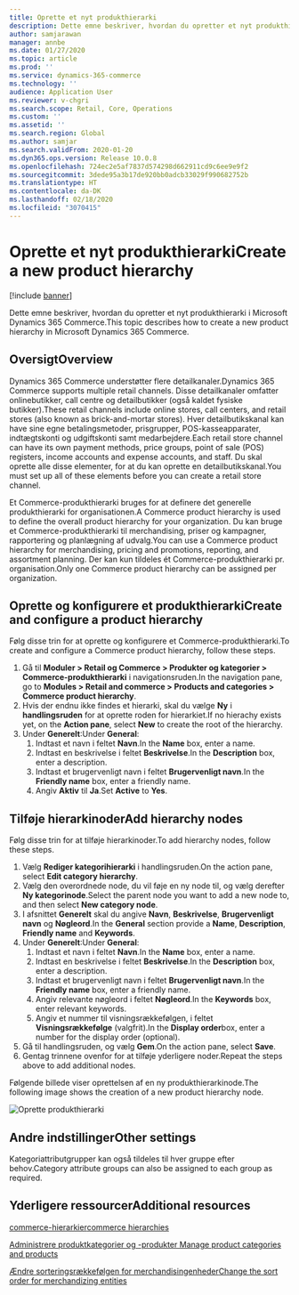 ```yaml
---
title: Oprette et nyt produkthierarki
description: Dette emne beskriver, hvordan du opretter et nyt produkthierarki i Microsoft Dynamics 365 Commerce.
author: samjarawan
manager: annbe
ms.date: 01/27/2020
ms.topic: article
ms.prod: ''
ms.service: dynamics-365-commerce
ms.technology: ''
audience: Application User
ms.reviewer: v-chgri
ms.search.scope: Retail, Core, Operations
ms.custom: ''
ms.assetid: ''
ms.search.region: Global
ms.author: samjar
ms.search.validFrom: 2020-01-20
ms.dyn365.ops.version: Release 10.0.8
ms.openlocfilehash: 724ec2e5af7837d574298d662911cd9c6ee9e9f2
ms.sourcegitcommit: 3dede95a3b17de920bb0adcb33029f990682752b
ms.translationtype: HT
ms.contentlocale: da-DK
ms.lasthandoff: 02/18/2020
ms.locfileid: "3070415"
---
```

# <a name="create-a-new-product-hierarchy"></a><span data-ttu-id="3af2a-103">Oprette et nyt produkthierarki</span><span class="sxs-lookup"><span data-stu-id="3af2a-103">Create a new product hierarchy</span></span>


[!include [banner](includes/banner.md)]

<span data-ttu-id="3af2a-104">Dette emne beskriver, hvordan du opretter et nyt produkthierarki i Microsoft Dynamics 365 Commerce.</span><span class="sxs-lookup"><span data-stu-id="3af2a-104">This topic describes how to create a new product hierarchy in Microsoft Dynamics 365 Commerce.</span></span>

## <a name="overview"></a><span data-ttu-id="3af2a-105">Oversigt</span><span class="sxs-lookup"><span data-stu-id="3af2a-105">Overview</span></span>

<span data-ttu-id="3af2a-106">Dynamics 365 Commerce understøtter flere detailkanaler.</span><span class="sxs-lookup"><span data-stu-id="3af2a-106">Dynamics 365 Commerce supports multiple retail channels.</span></span> <span data-ttu-id="3af2a-107">Disse detailkanaler omfatter onlinebutikker, call centre og detailbutikker (også kaldet fysiske butikker).</span><span class="sxs-lookup"><span data-stu-id="3af2a-107">These retail channels include online stores, call centers, and retail stores (also known as brick-and-mortar stores).</span></span> <span data-ttu-id="3af2a-108">Hver detailbutikskanal kan have sine egne betalingsmetoder, prisgrupper, POS-kasseapparater, indtægtskonti og udgiftskonti samt medarbejdere.</span><span class="sxs-lookup"><span data-stu-id="3af2a-108">Each retail store channel can have its own payment methods, price groups, point of sale (POS) registers, income accounts and expense accounts, and staff.</span></span> <span data-ttu-id="3af2a-109">Du skal oprette alle disse elementer, for at du kan oprette en detailbutikskanal.</span><span class="sxs-lookup"><span data-stu-id="3af2a-109">You must set up all of these elements before you can create a retail store channel.</span></span> 

<span data-ttu-id="3af2a-110">Et Commerce-produkthierarki bruges for at definere det generelle produkthierarki for organisationen.</span><span class="sxs-lookup"><span data-stu-id="3af2a-110">A Commerce product hierarchy is used to define the overall product hierarchy for your organization.</span></span> <span data-ttu-id="3af2a-111">Du kan bruge et Commerce-produkthierarki til merchandising, priser og kampagner, rapportering og planlægning af udvalg.</span><span class="sxs-lookup"><span data-stu-id="3af2a-111">You can use a Commerce product hierarchy for merchandising, pricing and promotions, reporting, and assortment planning.</span></span> <span data-ttu-id="3af2a-112">Der kan kun tildeles ét Commerce-produkthierarki pr. organisation.</span><span class="sxs-lookup"><span data-stu-id="3af2a-112">Only one Commerce product hierarchy can be assigned per organization.</span></span>

## <a name="create-and-configure-a-product-hierarchy"></a><span data-ttu-id="3af2a-113">Oprette og konfigurere et produkthierarki</span><span class="sxs-lookup"><span data-stu-id="3af2a-113">Create and configure a product hierarchy</span></span>

<span data-ttu-id="3af2a-114">Følg disse trin for at oprette og konfigurere et Commerce-produkthierarki.</span><span class="sxs-lookup"><span data-stu-id="3af2a-114">To create and configure a Commerce product hierarchy, follow these steps.</span></span>

1. <span data-ttu-id="3af2a-115">Gå til **Moduler \> Retail og Commerce \> Produkter og kategorier \> Commerce-produkthierarki** i navigationsruden.</span><span class="sxs-lookup"><span data-stu-id="3af2a-115">In the navigation pane, go to **Modules \> Retail and commerce \> Products and categories \> Commerce product hierarchy**.</span></span>
1. <span data-ttu-id="3af2a-116">Hvis der endnu ikke findes et hierarki, skal du vælge **Ny** i **handlingsruden** for at oprette roden for hierarkiet.</span><span class="sxs-lookup"><span data-stu-id="3af2a-116">If no hierachy exists yet, on the **Action pane**, select **New** to create the root of the hierarchy.</span></span>
1. <span data-ttu-id="3af2a-117">Under **Generelt**:</span><span class="sxs-lookup"><span data-stu-id="3af2a-117">Under **General**:</span></span>
    1. <span data-ttu-id="3af2a-118">Indtast et navn i feltet **Navn**.</span><span class="sxs-lookup"><span data-stu-id="3af2a-118">In the **Name** box, enter a name.</span></span>
    1. <span data-ttu-id="3af2a-119">Indtast en beskrivelse i feltet **Beskrivelse**.</span><span class="sxs-lookup"><span data-stu-id="3af2a-119">In the **Description** box, enter a description.</span></span>
    1. <span data-ttu-id="3af2a-120">Indtast et brugervenligt navn i feltet **Brugervenligt navn**.</span><span class="sxs-lookup"><span data-stu-id="3af2a-120">In the **Friendly name** box, enter a friendly name.</span></span>
    1. <span data-ttu-id="3af2a-121">Angiv **Aktiv** til **Ja**.</span><span class="sxs-lookup"><span data-stu-id="3af2a-121">Set **Active** to **Yes**.</span></span>

## <a name="add-hierarchy-nodes"></a><span data-ttu-id="3af2a-122">Tilføje hierarkinoder</span><span class="sxs-lookup"><span data-stu-id="3af2a-122">Add hierarchy nodes</span></span>

<span data-ttu-id="3af2a-123">Følg disse trin for at tilføje hierarkinoder.</span><span class="sxs-lookup"><span data-stu-id="3af2a-123">To add hierarchy nodes, follow these steps.</span></span>

1. <span data-ttu-id="3af2a-124">Vælg **Rediger kategorihierarki** i handlingsruden.</span><span class="sxs-lookup"><span data-stu-id="3af2a-124">On the action pane, select **Edit category hierarchy**.</span></span>
1. <span data-ttu-id="3af2a-125">Vælg den overordnede node, du vil føje en ny node til, og vælg derefter **Ny kategorinode**.</span><span class="sxs-lookup"><span data-stu-id="3af2a-125">Select the parent node you want to add a new node to, and then select **New category node**.</span></span>
1. <span data-ttu-id="3af2a-126">I afsnittet **Generelt** skal du angive **Navn**, **Beskrivelse**, **Brugervenligt navn** og **Nøgleord**.</span><span class="sxs-lookup"><span data-stu-id="3af2a-126">In the **General** section provide a **Name**, **Description**, **Friendly name** and **Keywords**.</span></span>
1. <span data-ttu-id="3af2a-127">Under **Generelt**:</span><span class="sxs-lookup"><span data-stu-id="3af2a-127">Under **General**:</span></span>
    1. <span data-ttu-id="3af2a-128">Indtast et navn i feltet **Navn**.</span><span class="sxs-lookup"><span data-stu-id="3af2a-128">In the **Name** box, enter a name.</span></span>
    1. <span data-ttu-id="3af2a-129">Indtast en beskrivelse i feltet **Beskrivelse**.</span><span class="sxs-lookup"><span data-stu-id="3af2a-129">In the **Description** box, enter a description.</span></span>
    1. <span data-ttu-id="3af2a-130">Indtast et brugervenligt navn i feltet **Brugervenligt navn**.</span><span class="sxs-lookup"><span data-stu-id="3af2a-130">In the **Friendly name** box, enter a friendly name.</span></span>
    1. <span data-ttu-id="3af2a-131">Angiv relevante nøgleord i feltet **Nøgleord**.</span><span class="sxs-lookup"><span data-stu-id="3af2a-131">In the **Keywords** box, enter relevant keywords.</span></span>
    1. <span data-ttu-id="3af2a-132">Angiv et nummer til visningsrækkefølgen, i feltet **Visningsrækkefølge** (valgfrit).</span><span class="sxs-lookup"><span data-stu-id="3af2a-132">In the **Display order**box, enter a number for the display order (optional).</span></span>
1. <span data-ttu-id="3af2a-133">Gå til handlingsruden, og vælg **Gem**.</span><span class="sxs-lookup"><span data-stu-id="3af2a-133">On the action pane, select **Save**.</span></span>
1. <span data-ttu-id="3af2a-134">Gentag trinnene ovenfor for at tilføje yderligere noder.</span><span class="sxs-lookup"><span data-stu-id="3af2a-134">Repeat the steps above to add additional nodes.</span></span>

<span data-ttu-id="3af2a-135">Følgende billede viser oprettelsen af en ny produkthierarkinode.</span><span class="sxs-lookup"><span data-stu-id="3af2a-135">The following image shows the creation of a new product hierarchy node.</span></span>

![Oprette produkthierarki](media/create-product-hierarchy.png)

## <a name="other-settings"></a><span data-ttu-id="3af2a-137">Andre indstillinger</span><span class="sxs-lookup"><span data-stu-id="3af2a-137">Other settings</span></span>

<span data-ttu-id="3af2a-138">Kategoriattributgrupper kan også tildeles til hver gruppe efter behov.</span><span class="sxs-lookup"><span data-stu-id="3af2a-138">Category attribute groups can also be assigned to each group as required.</span></span>  

## <a name="additional-resources"></a><span data-ttu-id="3af2a-139">Yderligere ressourcer</span><span class="sxs-lookup"><span data-stu-id="3af2a-139">Additional resources</span></span>

[<span data-ttu-id="3af2a-140">commerce-hierarkier</span><span class="sxs-lookup"><span data-stu-id="3af2a-140">commerce hierarchies</span></span>](retail-hierarchies.md)

[<span data-ttu-id="3af2a-141">Administrere produktkategorier og -produkter </span><span class="sxs-lookup"><span data-stu-id="3af2a-141">Manage product categories and products </span></span>](category-management-product-creation.md)

[<span data-ttu-id="3af2a-142">Ændre sorteringsrækkefølgen for merchandisingenheder</span><span class="sxs-lookup"><span data-stu-id="3af2a-142">Change the sort order for merchandizing entities</span></span>](custom-order-categories-nav-retail-prod-hierarchy.md)
